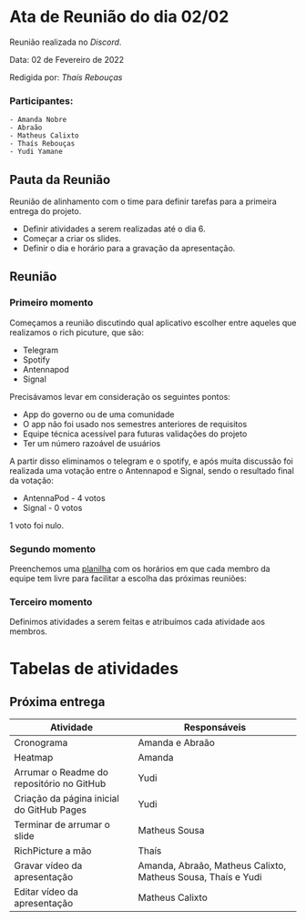 # Ata de Reunião do dia 02/02

Reunião realizada no _Discord_.

Data: 02 de Fevereiro de 2022

Redigida por: _Thaís Rebouças_

### Participantes:

    - Amanda Nobre
    - Abraão
    - Matheus Calixto
    - Thaís Rebouças
    - Yudi Yamane

## Pauta da Reunião

Reunião de alinhamento com o time para definir tarefas para a primeira entrega do projeto.

- Definir atividades a serem realizadas até o dia 6.
- Começar a criar os slides.
- Definir o dia e horário para a gravação da apresentação.

## Reunião
### Primeiro momento

Começamos a reunião discutindo qual aplicativo escolher entre aqueles que realizamos o rich picuture, que são:
- Telegram
- Spotify
- Antennapod
- Signal

Precisávamos levar em consideração os seguintes pontos:
- App do governo ou de uma comunidade
- O app não foi usado nos semestres anteriores de requisitos
- Equipe técnica acessível para futuras validações do projeto
- Ter um número razoável de usuários

A partir disso eliminamos o telegram e o spotify, e após muita discussão foi realizada uma votação entre o Antennapod e Signal, sendo o resultado final da votação:

- AntennaPod - 4 votos
- Signal - 0 votos

1 voto foi nulo.

### Segundo momento

Preenchemos uma [planilha](https://docs.google.com/spreadsheets/d/1BLhhFdXQga0X0WAd7KLn-UkEZvHdPkqJEjPx4qN1C4I/edit#gid=0) com os horários em que cada membro da equipe tem livre para facilitar a escolha das próximas reuniões:

### Terceiro momento

Definimos atividades a serem feitas e atribuímos cada atividade aos membros.

# Tabelas de atividades

## Próxima entrega

| Atividade                                 | Responsáveis                                                 |
| ----------------------------------------- | ------------------------------------------------------------ |
| Cronograma                                | Amanda e Abraão                                              |
| Heatmap                                   | Amanda                                                       |
| Arrumar o Readme do repositório no GitHub | Yudi                                                         |
| Criação da página inicial do GitHub Pages | Yudi                                                         |
| Terminar de arrumar o slide               | Matheus Sousa                                                |
| RichPicture a mão                         | Thaís                                                        |
| Gravar vídeo da apresentação              | Amanda, Abraão, Matheus Calixto, Matheus Sousa, Thaís e Yudi |
| Editar vídeo da apresentação              | Matheus Calixto                                              |